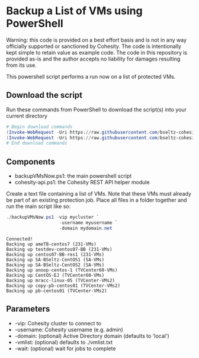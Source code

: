 # Backup a List of VMs using PowerShell

Warning: this code is provided on a best effort basis and is not in any way officially supported or sanctioned by Cohesity. The code is intentionally kept simple to retain value as example code. The code in this repository is provided as-is and the author accepts no liability for damages resulting from its use.

This powershell script performs a run now on a list of protected VMs.

## Download the script

Run these commands from PowerShell to download the script(s) into your current directory

```powershell
# Begin download commands
(Invoke-WebRequest -Uri https://raw.githubusercontent.com/bseltz-cohesity/scripts/master/powershell/backupVMsNow/backupVMsNow.ps1).content | Out-File backupVMsNow.ps1; (Get-Content backupVMsNow.ps1) | Set-Content backupVMsNow.ps1
(Invoke-WebRequest -Uri https://raw.githubusercontent.com/bseltz-cohesity/scripts/master/powershell/backupVMsNow/cohesity-api.ps1).content | Out-File cohesity-api.ps1; (Get-Content cohesity-api.ps1) | Set-Content cohesity-api.ps1
# End download commands
```

## Components

* backupVMsNow.ps1: the main powershell script
* cohesity-api.ps1: the Cohesity REST API helper module

Create a text file containing a list of VMs. Note that these VMs must already be part of an existing protection job. Place all files in a folder together and run the main script like so:

```powershell
./backupVMsNow.ps1 -vip mycluster `
                    -username myusername `
                    -domain mydomain.net
```

```text
Connected!
Backing up ameTB-centos7 (231-VMs)
Backing up testdev-centos07-BB (231-VMs)
Backing up centos07-BB-res1 (231-VMs)
Backing up SA-BSeltz-CentOS1 (SA-VMs)
Backing up SA-BSeltz-CentOS2 (SA-VMs)
Backing up anoop-centos-1 (TVCenter60-VMs)
Backing up CentOS-EJ (TVCenter60-VMs)
Backing up mracc-linux-05 (TVCenter-VMs2)
Backing up copy-pb-centos01 (TVCenter-VMs2)
Backing up pb-centos01 (TVCenter-VMs2)
```

## Parameters

* -vip: Cohesity cluster to connect to
* -username: Cohesity username (e.g. admin)
* -domain: (optional) Active Directory domain (defaults to 'local')
* -vmlist: (optional) defaults to ./vmlist.txt
* -wait: (optional) wait for jobs to complete

